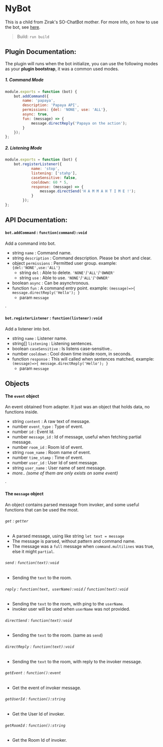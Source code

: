 # NyBot

This is a child from Zirak's SO-ChatBot mother. For more info, on how to use the bot, see [here](https://github.com/Zirak/SO-ChatBot).

> Build: `run build`

## Plugin Documentation:

The plugin will runs when the bot initialize, you can use the following modes as your **plugin bootstrap**, it was a common used modes.

##### 1. Command Mode
```javascript
module.exports = function (bot) {
    bot.addCommand({
        name: 'papaya',
        description: 'Papaya API',
        permissions: {del: 'NONE', use: 'ALL'},
        async: true,
        fun: (message) => {
            message.directReply('Papaya on the action');
        }
    });
};
```
##### 2. Listening Mode
```javascript
module.exports = function (bot) {
    bot.registerListener({
            name: 'stop',
            listening: ['stahp'],
            caseSensitive: false,
            cooldown: 60 * 5,
            response: (message) => {
                message.directSend('H A M M A H T I M E !');
            }
        });
};
```

## API Documentation:

#### `bot.addCommand` : `function(command):void` 
Add a command into bot.

- string `name` : Command name.
- string `description` : Command description. Please be short and clear.
- object `permissions` : Permitted user group. example: `{del:'NONE',use:'ALL'}`
  - string `del` : Able to delete. `'NONE'`/`'ALL'`/`'OWNER'`
  - string `use` : Able to use. `'NONE'`/`'ALL'`/`'OWNER'`
- boolean `async` : Can be asynchronous.
- function `fun` : A command entry point. example: `(message)=>{ message.directReply('Hello'); }`
  - param `message` 

·

#### `bot.registerListener` : `function(listener):void` 
Add a listener into bot.

- string `name` : Listener name.
- string[] `listening` : Listening sentences.
- boolean `caseSensitive` : Is listens case-sensitive..
- number `cooldown` : Cool down time inside room, in seconds.
- function `response` : This will called when sentences matched, example: `(message)=>{ message.directReply('Hello'); }`
  - param `message` 

## Objects

#### The `event` object
An event obtained from adapter. It just was an object that holds data, no functions inside.

- string `content` : A raw text of message.
- number `event_type` : Type of event.
- number `id` : Event Id.
- number `message_id` : Id of message, useful when fetching partial message.
- number `room_id` : Room Id of event.
- string `room_name` : Room name of event.
- number `time_stamp` : Time of event.
- number `user_id` : User Id of sent message.
- string `user_name` : User name of sent message.
- *more.. (some of them are only exists on some event)*

·

#### The `message` object
An object contains parsed message from invoker, and some useful functions that can be used the most.

###### `get` : `getter` 
- A parsed message, using like string `let text = message` 
- The message is parsed, without pattern and command name.
- The message was a `full` message when `command.multilines` was true, else it might `partial`.

###### `send` : `function(text):void` 
- Sending the `text` to the room. 

###### `reply` : `function(text, userName):void` / `function(text):void`
- Sending the `text` to the room, with ping to the `userName`.
- invoker user will be used when `userName` was not provided.

###### `directSend` : `function(text):void`
- Sending the `text` to the room. (same as `send`)

###### `directReply` : `function(text):void`
- Sending the `text` to the room, with reply to the invoker message.

###### `getEvent` : `function():event`
- Get the event of invoker message.

###### `getUserId` : `function():string`
- Get the User Id of invoker.

###### `getRoomId` : `function():string`
- Get the Room Id of invoker.